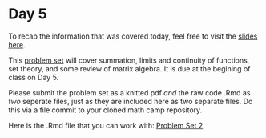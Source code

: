 # Day 5

To recap the information that was covered today, feel free to visit the [slides here](/slides/day5-am.pdf).  

This [problem set](/problem-sets/pset2.pdf) will cover summation, limits and continuity of functions, set theory, and some review of matrix algebra. It is due at the begining of class on Day 5.

Please submit the problem set as a knitted pdf *and* the raw code .Rmd as *two* seperate files, just as they are included here as two separate files. Do this via a file commit to your cloned math camp repository. 

Here is the .Rmd file that you can work with: 
[Problem Set 2](/problem-sets/pset2.Rmd)
